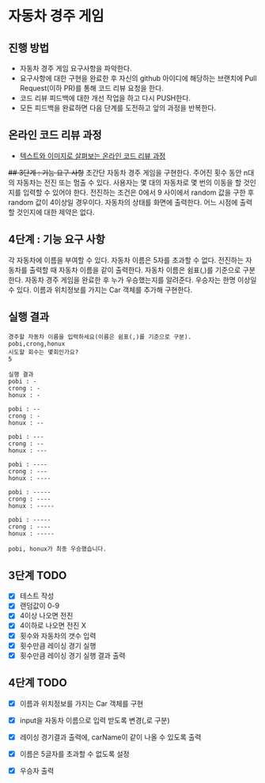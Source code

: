 # 자동차 경주 게임
## 진행 방법
* 자동차 경주 게임 요구사항을 파악한다.
* 요구사항에 대한 구현을 완료한 후 자신의 github 아이디에 해당하는 브랜치에 Pull Request(이하 PR)를 통해 코드 리뷰 요청을 한다.
* 코드 리뷰 피드백에 대한 개선 작업을 하고 다시 PUSH한다.
* 모든 피드백을 완료하면 다음 단계를 도전하고 앞의 과정을 반복한다.

## 온라인 코드 리뷰 과정
* [텍스트와 이미지로 살펴보는 온라인 코드 리뷰 과정](https://github.com/next-step/nextstep-docs/tree/master/codereview)


~~## 3단계 : 기능 요구 사항~~
초간단 자동차 경주 게임을 구현한다.
주어진 횟수 동안 n대의 자동차는 전진 또는 멈출 수 있다.
사용자는 몇 대의 자동차로 몇 번의 이동을 할 것인지를 입력할 수 있어야 한다.
전진하는 조건은 0에서 9 사이에서 random 값을 구한 후 random 값이 4이상일 경우이다.
자동차의 상태를 화면에 출력한다. 어느 시점에 출력할 것인지에 대한 제약은 없다.


## 4단계 : 기능 요구 사항
각 자동차에 이름을 부여할 수 있다. 자동차 이름은 5자를 초과할 수 없다.
전진하는 자동차를 출력할 때 자동차 이름을 같이 출력한다.
자동차 이름은 쉼표(,)를 기준으로 구분한다.
자동차 경주 게임을 완료한 후 누가 우승했는지를 알려준다. 우승자는 한명 이상일 수 있다.
이름과 위치정보를 가지는 Car 객체를 추가해 구현한다.

## 실행 결과
``````
경주할 자동차 이름을 입력하세요(이름은 쉼표(,)를 기준으로 구분).
pobi,crong,honux
시도할 회수는 몇회인가요?
5

실행 결과
pobi : -
crong : -
honux : -

pobi : --
crong : -
honux : --

pobi : ---
crong : --
honux : ---

pobi : ----
crong : ---
honux : ----

pobi : -----
crong : ----
honux : -----

pobi : -----
crong : ----
honux : -----

pobi, honux가 최종 우승했습니다.
``````


## 3단계 TODO
- [x] 테스트 작성
- [x] 랜덤값이 0-9 
- [x] 4이상 나오면 전진
- [x] 4이하로 나오면 전진 X
- [x] 횟수와 자동차의 갯수 입력
- [x] 횟수만큼 레이싱 경기 실행
- [x] 횟수만큼 레이싱 경기 실행 결과 출력

## 4단계 TODO
- [x] 이름과 위치정보를 가지는 Car 객체를 구현
- [x] input을 자동차 이름으로 입력 받도록 변경(,로 구분)
- [x] 레이싱 경기결과 출력에, carName이 같이 나올 수 있도록 출력
- [x] 이름은 5글자를 초과할 수 없도록 설정
- [x] 우승자 출력

